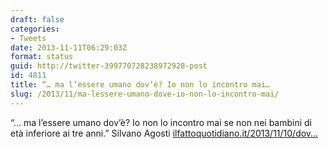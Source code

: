 ```yaml
---
draft: false
categories:
- Tweets
date: 2013-11-11T06:29:03Z
format: status
guid: http://twitter-399770728238972928-post
id: 4811
title: “… ma l’essere umano dov’è? Io non lo incontro mai…
slug: /2013/11/ma-lessere-umano-dove-io-non-lo-incontro-mai/
---
```


“… ma l’essere umano dov’è? Io non lo incontro mai se non nei bambini di età inferiore ai tre anni.” Silvano Agosti [ilfattoquotidiano.it/2013/11/10/dov…](http://www.ilfattoquotidiano.it/2013/11/10/dove-la-vittoria-silvano-agosti-e-la-demenza-incurabile-del-sentirsi-italiani/768524/)